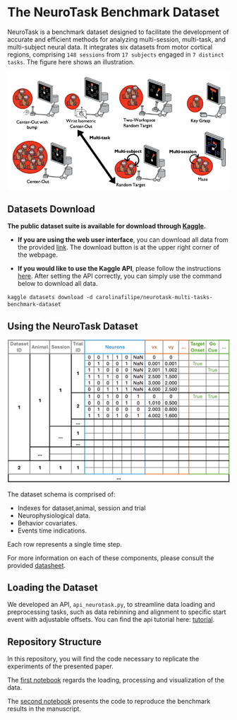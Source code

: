 # The NeuroTask Benchmark Dataset

NeuroTask is a benchmark dataset designed to facilitate the development of accurate and efficient methods for analyzing multi-session, multi-task, and multi-subject neural data. It integrates six datasets from motor cortical regions, comprising `148 sessions` from `17 subjects` engaged in `7 distinct tasks`.
The figure here shows an illustration.

<img src='img/NeuroTask3.png' width='680px'>


## Datasets Download

**The public dataset suite is available for download through [Kaggle](https://www.kaggle.com/datasets/carolinafilipe/neurotask-multi-tasks-benchmark-dataset).** 

- **If you are using the web user interface**, you can download all data from the provided [link](https://www.kaggle.com/datasets/carolinafilipe/neurotask-multi-tasks-benchmark-dataset). The download button is at the upper right corner of the webpage.

- **If you would like to use the Kaggle API**, please follow the instructions [here](https://github.com/Kaggle/kaggle-api). After setting the API correctly, you can simply use the command below to download all data.

```
kaggle datasets download -d carolinafilipe/neurotask-multi-tasks-benchmark-dataset
```

## Using the NeuroTask Dataset

![alt text](img/dataset.png)

The dataset schema is comprised of:

* Indexes for dataset,animal, session and trial
* Neurophysiological data.
* Behavior covariates.
* Events time indications.

Each row represents a single time step.

For more information on each of these components, please consult the provided [datasheet]().

## Loading the Dataset
We developed an API, `api_neurotask.py`, to streamline data loading and preprocessing tasks, such as data rebinning and alignment to specific start event with adjustable offsets. You can find the api tutorial here: [tutorial](tutorial_data_analysis.ipynb).

## Repository Structure

In this repository, you will find the code necessary to replicate the experiments of the presented paper.

The [first notebook](tutorial_data_analysis.ipynb) regards the loading, processing and visualization of the data.

The [second notebook](tutorial_baselines.ipynb) presents the code to reproduce the benchmark results in the manuscript. 






